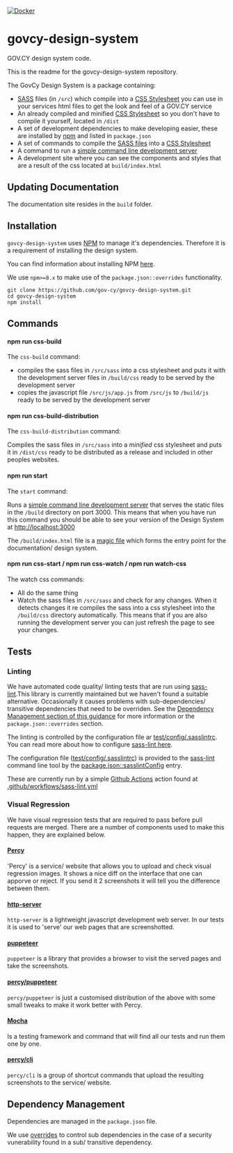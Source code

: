 [![Docker](https://github.com/gov-cy/govcy-design-system/actions/workflows/main.yml/badge.svg)](https://github.com/gov-cy/govcy-design-system/actions/workflows/main.yml)

# govcy-design-system
GOV.CY design system code.

This is the readme for the govcy-design-system repository.

The GovCy Design System is a package containing:
* [SASS](https://sass-lang.com/) files (in `/src`) which compile into a [CSS Stylesheet](https://www.w3schools.com/css/css_howto.asp) you can use in your services html files to get the look and feel of a GOV.CY service
* An already compiled and minified [CSS Stylesheet](https://www.w3schools.com/css/css_howto.asp) so you don't have to compile it yourself, located in `/dist`
* A set of development dependencies to make developing easier, these are installed by [npm](https://www.npmjs.com/) and listed in `package.json`
* A set of commands to compile the [SASS files](https://sass-lang.com/) into a [CSS Stylesheet](https://www.w3schools.com/css/css_howto.asp)
* A command to run a [simple command line development server](https://github.com/http-party/http-server)
* A development site where you can see the components and styles that are a result of the css located at `build/index.html`

## Updating Documentation

The documentation site resides in the `build` folder.

## Installation

`govcy-design-system` uses [NPM](https://www.npmjs.com) to manage it's dependencies. Therefore it is a requirement of installing the design system.

You can find information about installing NPM [here](https://docs.npmjs.com/downloading-and-installing-node-js-and-npm).

We use `npm>=8.x` to make use of the `package.json::overrides` functionality.

```
git clone https://github.com/gov-cy/govcy-design-system.git
cd govcy-design-system
npm install
```

## Commands

#### npm run css-build

The `css-build` command:

* compiles the sass files in `/src/sass` into a css stylesheet and puts it with the development server files in `/build/css` ready to be served by the development server
* copies the javascript file `/src/js/app.js` from `/src/js` to `/build/js` ready to be served by the development server

#### npm run css-build-distribution

The `css-build-distribution` command:

Compiles the sass files in `/src/sass` into a _minified_ css stylesheet and puts it in `/dist/css` ready to be distributed as a release and included in other peoples websites.


#### npm run start

The `start` command:

Runs a [simple command line development server](https://github.com/http-party/http-server) that serves the static files in the `/build` directory on port 3000. This means that when you have run this command you should be able to see your version of the Design System at [http://localhost:3000](http://localhost:3000)

The `/build/index.html` file is a [magic file](https://github.com/http-party/http-server#magic-files) which forms the entry point for the documentation/ design system.

#### npm run css-start / npm run css-watch / npm run watch-css

The watch css commands:

* All do the same thing
* Watch the sass files in `/src/sass` and check for any changes. When it detects changes it re compiles the sass into a css stylesheet into the `/build/css` directory automatically. This means that if you are also running the development server you can just refresh the page to see your changes.

## Tests

### Linting

We have automated code quality/ linting tests that are run using [sass-lint](https://github.com/sasstools/sass-lint).This library is currently maintained but we haven't found a suitable alternative. Occasionally it causes problems with sub-dependencies/ transitive dependencies that need to be overriden. See the [Dependency Management section of this guidance](#dependency-management) for more information or the `package.json::overrides` section.

The linting is controlled by the configuration file ar [test/config/.sasslintrc](test/config/.sasslintrc). You can read more about how to configure [sass-lint here](https://github.com/sasstools/sass-lint#configuration-documentation).

The configuration file ([test/config/.sasslintrc](test/config/.sasslintrc)) is provided to the [sass-lint](https://github.com/sasstools/sass-lint) command line tool by the [package.json::sasslintConfig](package.json) entry.

These are currently run by a simple [Github Actions](https://github.com/features/actions) action found at [.github/workflows/sass-lint.yml](.github/workflows/sass-lint.yml)

### Visual Regression

We have visual regression tests that are required to pass before pull requests are merged. There are a number of components used to make this happen, they are explained below.

#### [Percy](https://percy.io/)

'Percy' is a service/ website that allows you to upload and check visual regression images. It shows a nice diff on the interface that one can apporve or reject. If you send it 2 screenshots it will tell you the difference between them.

#### [http-server](https://www.npmjs.com/package/http-server/)

`http-server` is a lightweight javascript development web server. In our tests it is used to 'serve' our web pages that are screenshotted.

#### [puppeteer](https://github.com/puppeteer/puppeteer)

`puppeteer` is a library that provides a browser to visit the served pages and take the screenshots.

#### [percy/puppeteer](https://docs.percy.io/docs/puppeteer)

`percy/puppeteer` is just a customised distribution of the above with some small tweaks to make it work better with Percy.

#### [Mocha](https://mochajs.org/#the-test-directory)

Is a testing framework and command that will find all our tests and run them one by one.

#### [percy/cli](https://github.com/percy/cli)

`percy/cli` is a group of shortcut commands that upload the resulting screenshots to the service/ website.

## Dependency Management

Dependencies are managed in the `package.json` file.

We use [overrides](https://docs.npmjs.com/cli/v8/configuring-npm/package-json#overrides) to control sub dependencies in the case of a security vunerability found in a sub/ transitive dependency.
